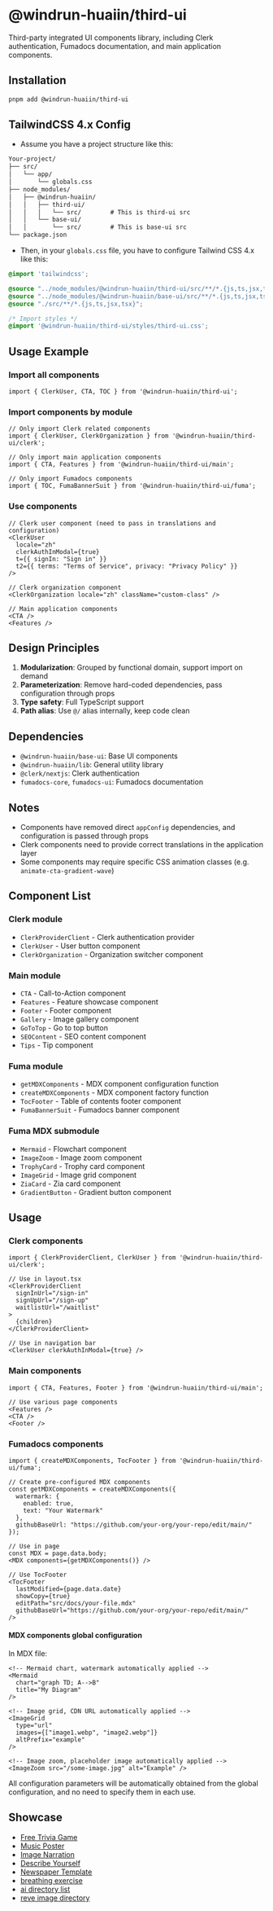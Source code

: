 # @windrun-huaiin/third-ui

Third-party integrated UI components library, including Clerk authentication, Fumadocs documentation, and main application components.

## Installation

```bash
pnpm add @windrun-huaiin/third-ui
```

## TailwindCSS 4.x Config

- Assume you have a project structure like this:

```txt
Your-project/
├── src/
│   └── app/
│       └── globals.css
├── node_modules/
│   ├── @windrun-huaiin/
│   │   ├── third-ui/
│   │   │   └── src/        # This is third-ui src
│   │   └── base-ui/
│   │       └── src/        # This is base-ui src
└── package.json
```

- Then, in your `globals.css` file, you have to configure Tailwind CSS 4.x like this:

```css
@import 'tailwindcss';

@source "../node_modules/@windrun-huaiin/third-ui/src/**/*.{js,ts,jsx,tsx}";
@source "../node_modules/@windrun-huaiin/base-ui/src/**/*.{js,ts,jsx,tsx}";
@source "./src/**/*.{js,ts,jsx,tsx}";

/* Import styles */
@import '@windrun-huaiin/third-ui/styles/third-ui.css';
```


## Usage Example

### Import all components
```tsx
import { ClerkUser, CTA, TOC } from '@windrun-huaiin/third-ui';
```

### Import components by module
```tsx
// Only import Clerk related components
import { ClerkUser, ClerkOrganization } from '@windrun-huaiin/third-ui/clerk';

// Only import main application components
import { CTA, Features } from '@windrun-huaiin/third-ui/main';

// Only import Fumadocs components  
import { TOC, FumaBannerSuit } from '@windrun-huaiin/third-ui/fuma';
```

### Use components
```tsx
// Clerk user component (need to pass in translations and configuration)
<ClerkUser 
  locale="zh"
  clerkAuthInModal={true}
  t={{ signIn: "Sign in" }}
  t2={{ terms: "Terms of Service", privacy: "Privacy Policy" }}
/>

// Clerk organization component
<ClerkOrganization locale="zh" className="custom-class" />

// Main application components
<CTA />
<Features />
```

## Design Principles

1. **Modularization**: Grouped by functional domain, support import on demand
2. **Parameterization**: Remove hard-coded dependencies, pass configuration through props
3. **Type safety**: Full TypeScript support
4. **Path alias**: Use `@/` alias internally, keep code clean

## Dependencies

- `@windrun-huaiin/base-ui`: Base UI components
- `@windrun-huaiin/lib`: General utility library
- `@clerk/nextjs`: Clerk authentication
- `fumadocs-core`, `fumadocs-ui`: Fumadocs documentation

## Notes

- Components have removed direct `appConfig` dependencies, and configuration is passed through props
- Clerk components need to provide correct translations in the application layer
- Some components may require specific CSS animation classes (e.g. `animate-cta-gradient-wave`) 

## Component List

### Clerk module
- `ClerkProviderClient` - Clerk authentication provider
- `ClerkUser` - User button component  
- `ClerkOrganization` - Organization switcher component

### Main module
- `CTA` - Call-to-Action component
- `Features` - Feature showcase component
- `Footer` - Footer component
- `Gallery` - Image gallery component
- `GoToTop` - Go to top button
- `SEOContent` - SEO content component
- `Tips` - Tip component

### Fuma module
- `getMDXComponents` - MDX component configuration function
- `createMDXComponents` - MDX component factory function
- `TocFooter` - Table of contents footer component
- `FumaBannerSuit` - Fumadocs banner component

### Fuma MDX submodule
- `Mermaid` - Flowchart component
- `ImageZoom` - Image zoom component
- `TrophyCard` - Trophy card component
- `ImageGrid` - Image grid component
- `ZiaCard` - Zia card component
- `GradientButton` - Gradient button component 

## Usage

### Clerk components

```tsx
import { ClerkProviderClient, ClerkUser } from '@windrun-huaiin/third-ui/clerk';

// Use in layout.tsx
<ClerkProviderClient 
  signInUrl="/sign-in"
  signUpUrl="/sign-up"
  waitlistUrl="/waitlist"
>
  {children}
</ClerkProviderClient>

// Use in navigation bar
<ClerkUser clerkAuthInModal={true} />
```

### Main components

```tsx
import { CTA, Features, Footer } from '@windrun-huaiin/third-ui/main';

// Use various page components
<Features />
<CTA />
<Footer />
```

### Fumadocs components

```tsx
import { createMDXComponents, TocFooter } from '@windrun-huaiin/third-ui/fuma';

// Create pre-configured MDX components
const getMDXComponents = createMDXComponents({
  watermark: {
    enabled: true,
    text: "Your Watermark"
  },
  githubBaseUrl: "https://github.com/your-org/your-repo/edit/main/"
});

// Use in page
const MDX = page.data.body;
<MDX components={getMDXComponents()} />

// Use TocFooter
<TocFooter 
  lastModified={page.data.date}
  showCopy={true}
  editPath="src/docs/your-file.mdx"
  githubBaseUrl="https://github.com/your-org/your-repo/edit/main/"
/>
```

#### MDX components global configuration

In MDX file:

```mdx
<!-- Mermaid chart, watermark automatically applied -->
<Mermaid
  chart="graph TD; A-->B"
  title="My Diagram"
/>

<!-- Image grid, CDN URL automatically applied -->
<ImageGrid
  type="url"
  images={["image1.webp", "image2.webp"]}
  altPrefix="example"
/>

<!-- Image zoom, placeholder image automatically applied -->
<ImageZoom src="/some-image.jpg" alt="Example" />
```

All configuration parameters will be automatically obtained from the global configuration, and no need to specify them in each use.


## Showcase

- [Free Trivia Game](https://freetrivia.info/)
- [Music Poster](https://musicposter.org/en)
- [Image Narration](https://imagenarration.com/en)
- [Describe Yourself](https://describeyourself.org/en)
- [Newspaper Template](https://newspaper-template.org/en)
- [breathing exercise](https://breathingexercise.net/en)
- [ai directory list](https://aidirectorylist.com/en)
- [reve image directory](https://reveimage.directory/en)